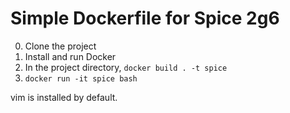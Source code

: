 Simple Dockerfile for Spice 2g6
===============================

0)  Clone the project
1)  Install and run Docker
2)  In the project directory, `docker build . -t spice`
3)  `docker run -it spice bash`

vim is installed by default.
